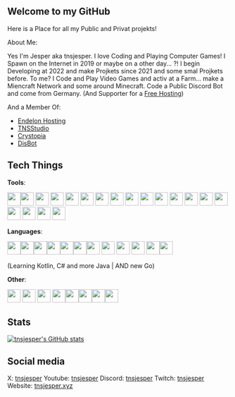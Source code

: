 ## Welcome to my GitHub

Here is a Place for all my Public and Privat projekts!

About Me:

Yes I'm Jesper aka tnsjesper. I love Coding and Playing Computer Games! 
I Spawn on the Internet in 2019 or maybe on a other day... ?!
I begin Developing at 2022 and make Projkets since 2021 and some smal Projkets before.
To me? 
I Code and Play Video Games and activ at a Farm...
make a Miencraft Network and some around Minecraft. Code a Public Discord Bot and come from Germany. (And Supporter for a [Free Hosting](https://endelon.link))

And a Member Of:
- [Endelon Hosting](https://endelon.link)
- [TNSStudio](https://tnsstudio.net)
- [Crystopia](https://crystopia.net)
- [DisBot](https://disbot.xyz)

## Tech Things

**Tools**:

<img height="30" width="30" src="https://cdn.jsdelivr.net/gh/devicons/devicon@latest/icons/npm/npm-original-wordmark.svg" /><img height="30" width="30" src="https://cdn.jsdelivr.net/gh/devicons/devicon@latest/icons/nodejs/nodejs-original.svg" />
            <img height="30" width="30" src="https://cdn.jsdelivr.net/gh/devicons/devicon@latest/icons/mongodb/mongodb-original-wordmark.svg" />
            <img height="30" width="30" src="https://cdn.jsdelivr.net/gh/devicons/devicon@latest/icons/arduino/arduino-original.svg" />
            <img height="30" width="30" src="https://cdn.jsdelivr.net/gh/devicons/devicon@latest/icons/bootstrap/bootstrap-original-wordmark.svg" />
            <img height="30" width="30" src="https://cdn.jsdelivr.net/gh/devicons/devicon@latest/icons/docker/docker-plain-wordmark.svg" />
            <img height="30" width="30" src="https://cdn.jsdelivr.net/gh/devicons/devicon@latest/icons/portainer/portainer-original-wordmark.svg" />
            <img height="30" width="30" src="https://cdn.jsdelivr.net/gh/devicons/devicon@latest/icons/nginx/nginx-original.svg" />
            <img height="30" width="30" src="https://cdn.jsdelivr.net/gh/devicons/devicon@latest/icons/unrealengine/unrealengine-original-wordmark.svg" />
            <img height="30" width="30" src="https://cdn.jsdelivr.net/gh/devicons/devicon@latest/icons/mysql/mysql-original-wordmark.svg" />
            <img height="30" width="30" src="https://cdn.jsdelivr.net/gh/devicons/devicon@latest/icons/bash/bash-original.svg" />
            <img  height="30" width="30" src="https://cdn.jsdelivr.net/gh/devicons/devicon@latest/icons/gradle/gradle-original-wordmark.svg" />
            <img  height="30" width="30" src="https://cdn.jsdelivr.net/gh/devicons/devicon@latest/icons/jetbrains/jetbrains-original.svg" />
            <img  height="30" width="30" src="https://cdn.jsdelivr.net/gh/devicons/devicon@latest/icons/notion/notion-original.svg" />
            <img  height="30" width="30" src="https://cdn.jsdelivr.net/gh/devicons/devicon@latest/icons/swagger/swagger-original.svg" />
            <img  height="30" width="30" src="https://cdn.jsdelivr.net/gh/devicons/devicon@latest/icons/vercel/vercel-original-wordmark.svg" />
            <img  height="30" width="30" src="https://cdn.jsdelivr.net/gh/devicons/devicon@latest/icons/git/git-original.svg" />
            <img  height="30" width="30" src="https://cdn.jsdelivr.net/gh/devicons/devicon@latest/icons/github/github-original-wordmark.svg" />
     <img height="30" width="30" src="https://cdn.jsdelivr.net/gh/devicons/devicon@latest/icons/cloudflare/cloudflare-original-wordmark.svg" />
          

**Languages**:          
          
  <img height="30" width="30" src="https://cdn.jsdelivr.net/gh/devicons/devicon@latest/icons/javascript/javascript-original.svg" /><img height="30" width="30" src="https://cdn.jsdelivr.net/gh/devicons/devicon@latest/icons/java/java-original-wordmark.svg" /><img height="30" width="30" src="https://cdn.jsdelivr.net/gh/devicons/devicon@latest/icons/kotlin/kotlin-original.svg" /><img height="30" width="30" src="https://cdn.jsdelivr.net/gh/devicons/devicon@latest/icons/python/python-original.svg" /><img height="30" width="30" src="https://cdn.jsdelivr.net/gh/devicons/devicon@latest/icons/nextjs/nextjs-original-wordmark.svg" /><img height="30" width="30" src="https://cdn.jsdelivr.net/gh/devicons/devicon@latest/icons/csharp/csharp-original.svg" /><img height="30" width="30" src="https://cdn.jsdelivr.net/gh/devicons/devicon@latest/icons/dotnetcore/dotnetcore-original.svg" />
            <img height="30" width="30" src="https://cdn.jsdelivr.net/gh/devicons/devicon@latest/icons/fastapi/fastapi-original-wordmark.svg" />
            <img height="30" width="30" src="https://cdn.jsdelivr.net/gh/devicons/devicon@latest/icons/css3/css3-original-wordmark.svg" />
            <img height="30" width="30" src="https://cdn.jsdelivr.net/gh/devicons/devicon@latest/icons/html5/html5-original-wordmark.svg" />
            <img height="30" width="30" src="https://cdn.jsdelivr.net/gh/devicons/devicon@latest/icons/php/php-original.svg" /><img height="30" width="30"  src="https://cdn.jsdelivr.net/gh/devicons/devicon@latest/icons/go/go-original-wordmark.svg" />
          
          
          
          
            
  (Learning Kotlin, C# and more Java | AND new Go)

**Other**:

<img height="30" width="30"  src="https://cdn.jsdelivr.net/gh/devicons/devicon@latest/icons/visualstudio/visualstudio-original.svg" /> <img height="30" width="30"  src="https://cdn.jsdelivr.net/gh/devicons/devicon@latest/icons/vscode/vscode-original.svg" /> <img height="30" width="30"  src="https://cdn.jsdelivr.net/gh/devicons/devicon@latest/icons/rider/rider-original.svg" /> <img height="30" width="30"  src="https://cdn.jsdelivr.net/gh/devicons/devicon@latest/icons/pycharm/pycharm-original.svg" /><img height="30" width="30"  src="https://cdn.jsdelivr.net/gh/devicons/devicon@latest/icons/intellij/intellij-original.svg" /><img height="30" width="30"  src="https://cdn.jsdelivr.net/gh/devicons/devicon@latest/icons/goland/goland-original.svg" /><img height="30" width="30"  src="https://cdn.jsdelivr.net/gh/devicons/devicon@latest/icons/webstorm/webstorm-original.svg" /><img height="30" width="30"  src="https://cdn.jsdelivr.net/gh/devicons/devicon@latest/icons/phpstorm/phpstorm-original.svg" />
          

## Stats

[![tnsjesper's GitHub stats](https://github-readme-stats.vercel.app/api?username=tnsjesper)](https://github.com/tnsjesper)


## Social media

X:         [tnsjesper](https://x.com/tnsjesper)
Youtube:   [tnsjesper](https://youtube.com/@tnsjesper)
Discord:   [tnsjesper](https://discord.com/users/850470027026759690)
Twitch:    [tnsjesper](https://twitch.tv/tnsjesper)
Website:   [tnsjesper.xyz](https://tnsjesper.xyz)
